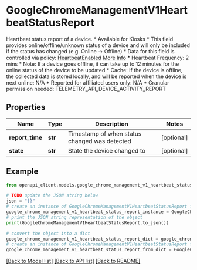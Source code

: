 # GoogleChromeManagementV1HeartbeatStatusReport

Heartbeat status report of a device. * Available for Kiosks * This field provides online/offline/unknown status of a device and will only be included if the status has changed (e.g. Online -> Offline) * Data for this field is controlled via policy: [HeartbeatEnabled](https://chromeenterprise.google/policies/#HeartbeatEnabled) [More Info](https://support.google.com/chrome/a/answer/6179663#:~:text=On%20the%20Chrome,device%20status%20alerts) * Heartbeat Frequency: 2 mins * Note: If a device goes offline, it can take up to 12 minutes for the online status of the device to be updated * Cache: If the device is offline, the collected data is stored locally, and will be reported when the device is next online: N/A * Reported for affiliated users only: N/A * Granular permission needed: TELEMETRY_API_DEVICE_ACTIVITY_REPORT

## Properties

Name | Type | Description | Notes
------------ | ------------- | ------------- | -------------
**report_time** | **str** | Timestamp of when status changed was detected | [optional] 
**state** | **str** | State the device changed to | [optional] 

## Example

```python
from openapi_client.models.google_chrome_management_v1_heartbeat_status_report import GoogleChromeManagementV1HeartbeatStatusReport

# TODO update the JSON string below
json = "{}"
# create an instance of GoogleChromeManagementV1HeartbeatStatusReport from a JSON string
google_chrome_management_v1_heartbeat_status_report_instance = GoogleChromeManagementV1HeartbeatStatusReport.from_json(json)
# print the JSON string representation of the object
print(GoogleChromeManagementV1HeartbeatStatusReport.to_json())

# convert the object into a dict
google_chrome_management_v1_heartbeat_status_report_dict = google_chrome_management_v1_heartbeat_status_report_instance.to_dict()
# create an instance of GoogleChromeManagementV1HeartbeatStatusReport from a dict
google_chrome_management_v1_heartbeat_status_report_from_dict = GoogleChromeManagementV1HeartbeatStatusReport.from_dict(google_chrome_management_v1_heartbeat_status_report_dict)
```
[[Back to Model list]](../README.md#documentation-for-models) [[Back to API list]](../README.md#documentation-for-api-endpoints) [[Back to README]](../README.md)


